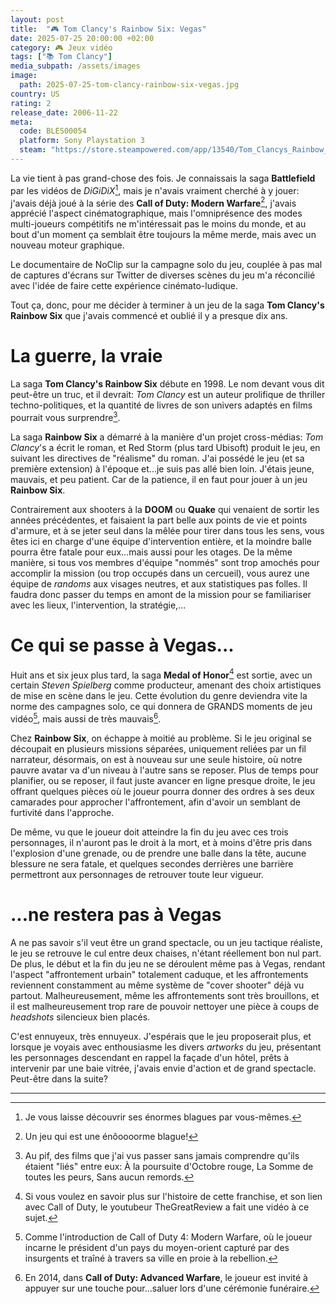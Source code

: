 ```yaml
---
layout: post
title:  "🎮 Tom Clancy's Rainbow Six: Vegas"
date: 2025-07-25 20:00:00 +02:00
category: 🎮 Jeux vidéo
tags: ["📚 Tom Clancy"]
media_subpath: /assets/images
image:
  path: 2025-07-25-tom-clancy-rainbow-six-vegas.jpg
country: US
rating: 2
release_date: 2006-11-22
meta:
  code: BLES00054
  platform: Sony Playstation 3
  steam: "https://store.steampowered.com/app/13540/Tom_Clancys_Rainbow_Six_Vegas/"
---
```


La vie tient à pas grand-chose des fois. Je connaissais la saga **Battlefield** par les vidéos de _DiGiDiX_[^1], mais je n'avais vraiment cherché à y jouer: j'avais déjà joué à la série des **Call of Duty: Modern Warfare**[^2], j'avais apprécié l'aspect cinématographique, mais l'omniprésence des modes multi-joueurs compétitifs ne m'intéressait pas le moins du monde, et au bout d'un moment ça semblait être toujours la même merde, mais avec un nouveau moteur graphique.

Le <yt video="_kfST9l8nIE">documentaire de NoClip</yt> sur la campagne solo du jeu, couplée à pas mal de captures d'écrans sur Twitter de diverses scènes du jeu m'a réconcilié avec l'idée de faire cette expérience cinémato-ludique.

Tout ça, donc, pour me décider à terminer à un jeu de la saga **Tom Clancy's Rainbow Six** que j'avais commencé et oublié il y a presque dix ans.

# La guerre, la vraie

La saga **Tom Clancy's Rainbow Six** débute en 1998. Le nom devant vous dit peut-être un truc, et il devrait: _Tom Clancy_ est un auteur prolifique de thriller techno-politiques, et la quantité de livres de son univers adaptés en films pourrait vous surprendre[^3].

La saga **Rainbow Six** a démarré à la manière d'un projet cross-médias: _Tom Clancy_'s a écrit le roman, et Red Storm (plus tard Ubisoft) produit le jeu, en suivant les directives de "réalisme" du roman. J'ai possédé le jeu (et sa première extension) à l'époque et...je suis pas allé bien loin. J'étais jeune, mauvais, et peu patient. Car de la patience, il en faut pour jouer à un jeu **Rainbow Six**.

Contrairement aux shooters à la **DOOM** ou **Quake** qui venaient de sortir les années précédentes, et faisaient la part belle aux points de vie et points d'armure, et à se jeter seul dans la mêlée pour tirer dans tous les sens, vous êtes ici en charge d'une équipe d'intervention entière, et la moindre balle pourra être fatale pour eux...mais aussi pour les otages. De la même manière, si tous vos membres d'équipe "nommés" sont trop amochés pour accomplir la mission (ou trop occupés dans un cercueil), vous aurez une équipe de _randoms_ aux visages neutres, et aux statistiques pas folles. Il faudra donc passer du temps en amont de la mission pour se familiariser avec les lieux, l'intervention, la stratégie,...

# Ce qui se passe à Vegas...

Huit ans et six jeux plus tard, la saga **Medal of Honor**[^4] est sortie, avec un certain _Steven Spielberg_ comme producteur, amenant des choix artistiques de mise en scène dans le jeu. Cette évolution du genre deviendra vite la norme des campagnes solo, ce qui donnera de GRANDS moments de jeu vidéo[^5], mais aussi de très mauvais[^6].

Chez **Rainbow Six**, on échappe à moitié au problème. Si le jeu original se découpait en plusieurs missions séparées, uniquement reliées par un fil narrateur, désormais, on est à nouveau sur une seule histoire, où notre pauvre avatar va d'un niveau à l'autre sans se reposer. Plus de temps pour planifier, ou se reposer, il faut juste avancer en ligne presque droite, le jeu offrant quelques pièces où le joueur pourra donner des ordres à ses deux camarades pour approcher l'affrontement, afin d'avoir un semblant de furtivité dans l'approche.

De même, vu que le joueur doit atteindre la fin du jeu avec ces trois personnages, il n'auront pas le droit à la mort, et à moins d'être pris dans l'explosion d'une grenade, ou de prendre une balle dans la tête, aucune blessure ne sera fatale, et quelques secondes derrières une barrière permettront aux personnages de retrouver toute leur vigueur. 

# ...ne restera pas à Vegas

A ne pas savoir s'il veut être un grand spectacle, ou un jeu tactique réaliste, le jeu se retrouve le cul entre deux chaises, n'étant réellement bon nul part. De plus, le début et la fin du jeu ne se déroulent même pas à Vegas, rendant l'aspect "affrontement urbain" totalement caduque, et les affrontements reviennent constamment au même système de "cover shooter" déjà vu partout. Malheureusement, même les affrontements sont très brouillons, et il est malheureusement trop rare de pouvoir nettoyer une pièce à coups de _headshots_ silencieux bien placés.

C'est ennuyeux, très ennuyeux. J'espérais que le jeu proposerait plus, et lorsque je voyais avec enthousiasme les divers _artworks_ du jeu, présentant les personnages descendant en rappel la façade d'un hôtel, prêts à intervenir par une baie vitrée, j'avais envie d'action et de grand spectacle. Peut-être dans la suite?

***
[^1]: Je vous laisse découvrir ses <yt video="mLoazdl1zhQ"> énormes blagues</yt> par vous-mêmes.
[^2]: Un jeu qui est une <yt video="Q3mMOXKNjH4">énôoooorme blague</yt>!
[^3]: Au pif, des films que j'ai vus passer sans jamais comprendre qu'ils étaient "liés" entre eux: <wiki page="À la poursuite d'Octobre rouge (film)">À la poursuite d'Octobre rouge</wiki>, <wiki page="La Somme de toutes les peurs (film)">La Somme de toutes les peurs</wiki>, <wiki page="Sans aucun remords (film)">Sans aucun remords</wiki>.
[^4]: Si vous voulez en savoir plus sur l'histoire de cette franchise, et son lien avec Call of Duty, le youtubeur TheGreatReview <yt video="QF6BocR_7UA">a fait une vidéo à ce sujet</yt>.
[^5]: Comme l'introduction de <wiki>Call of Duty 4: Modern Warfare</wiki>, où <yt video="6zVDvxj0lDE">le joueur incarne le président d'un pays du moyen-orient capturé par des insurgents et traîné à travers sa ville en proie à la rebellion</yt>.
[^6]: En 2014, dans **Call of Duty: Advanced Warfare**, le joueur est invité à appuyer sur une touche pour...<yt video="TtMzTGfs-fc">saluer lors d'une cérémonie funéraire</yt>.